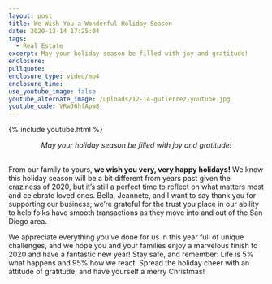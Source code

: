```yaml
---
layout: post
title: We Wish You a Wonderful Holiday Season
date: 2020-12-14 17:25:04
tags:
  - Real Estate
excerpt: May your holiday season be filled with joy and gratitude!
enclosure:
pullquote:
enclosure_type: video/mp4
enclosure_time:
use_youtube_image: false
youtube_alternate_image: /uploads/12-14-gutierrez-youtube.jpg
youtube_code: VRwJ6hfApw8
---
```


{% include youtube.html %}

<center><em>May your holiday season be filled with joy and gratitude!</em></center>

<br>From our family to yours, **we wish you very, very happy holidays\!** We know this holiday season will be a bit different from years past given the craziness of 2020, but it’s still a perfect time to reflect on what matters most and celebrate loved ones. Bella, Jeannete, and I want to say thank you for supporting our business; we’re grateful for the trust you place in our ability to help folks have smooth transactions as they move into and out of the San Diego area.

We appreciate everything you’ve done for us in this year full of unique challenges, and we hope you and your families enjoy a marvelous finish to 2020 and have a fantastic new year\! Stay safe, and remember: Life is 5% what happens and 95% how we react. Spread the holiday cheer with an attitude of gratitude, and have yourself a merry Christmas\!&nbsp;
